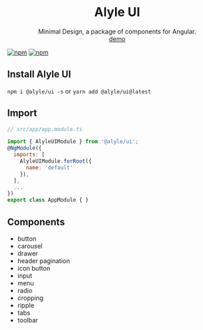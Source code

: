 <div align="center">
  <h1>Alyle UI</h1>
  Minimal Design, a package of components for Angular.
  <br/>
  <a href="https://alyle-ui.firebaseapp.com/">demo</a>
</div>

[![npm](https://img.shields.io/npm/v/@alyle/ui.svg?style=flat-square)](https://npmjs.com/package/@alyle/ui)
[![npm](https://img.shields.io/npm/dt/@alyle/ui.svg?style=flat-square)](https://npmjs.com/package/@alyle/ui)

## Install Alyle UI

`npm i @alyle/ui -s` or `yarn add @alyle/ui@latest`

## Import

```js
// src/app/app.module.ts

import { AlyleUIModule } from '@alyle/ui';
@NgModule({
  imports: [
    AlyleUIModule.forRoot({
      name: 'default'
    }),
  ],
  ...
})
export class AppModule { }
```

## Components

* button
* carousel
* drawer
* header pagination
* icon button
* input
* menu
* radio
* cropping
* ripple
* tabs
* toolbar
